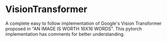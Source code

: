 # VisionTransformer
A complete easy to follow implementation of Google's Vision Transformer proposed in "AN IMAGE IS WORTH 16X16 WORDS". This pytorch implementation has comments for better understanding.
